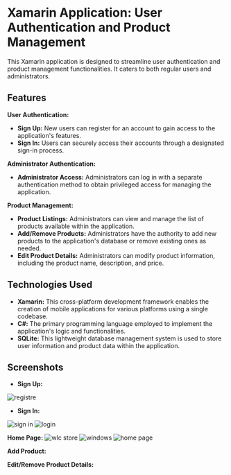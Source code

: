 # Xamarin Application: User Authentication and Product Management

This Xamarin application is designed to streamline user authentication and product management functionalities. It caters to both regular users and administrators.

## Features

**User Authentication:**

* **Sign Up:** New users can register for an account to gain access to the application's features.
* **Sign In:** Users can securely access their accounts through a designated sign-in process.

**Administrator Authentication:**

* **Administrator Access:** Administrators can log in with a separate authentication method to obtain privileged access for managing the application.

**Product Management:**

* **Product Listings:** Administrators can view and manage the list of products available within the application.
* **Add/Remove Products:** Administrators have the authority to add new products to the application's database or remove existing ones as needed.
* **Edit Product Details:** Administrators can modify product information, including the product name, description, and price.

## Technologies Used

* **Xamarin:** This cross-platform development framework enables the creation of mobile applications for various platforms using a single codebase.
* **C#:** The primary programming language employed to implement the application's logic and functionalities.
* **SQLite:** This lightweight database management system is used to store user information and product data within the application.



## Screenshots

* **Sign Up:**
  
![registre](https://github.com/Montassar-Torkhani/Xamarin-Project/assets/97996083/29eb1bb8-7f55-461a-b001-005aec6e80c8)

* **Sign In:**

![sign in](https://github.com/Montassar-Torkhani/Xamarin-Project/assets/97996083/23f2507a-cb61-42fe-bf9d-cadf28c92bf7)
![login](https://github.com/Montassar-Torkhani/Xamarin-Project/assets/97996083/c922a7c4-0263-4ff9-bad8-cfd00b73bd51)


**Home Page:**
![wlc store](https://github.com/Montassar-Torkhani/Xamarin-Project/assets/97996083/f68275aa-60db-4891-ba1b-4936a3f609aa)
![windows](https://github.com/Montassar-Torkhani/Xamarin-Project/assets/97996083/7d7d86ac-b60e-4e78-995b-b37ca7a6f723)
![home page](https://github.com/Montassar-Torkhani/Xamarin-Project/assets/97996083/9b8a6429-4bbb-4ed6-8ace-5f2b5105e538)

**Add Product:**

**Edit/Remove Product Details:**

